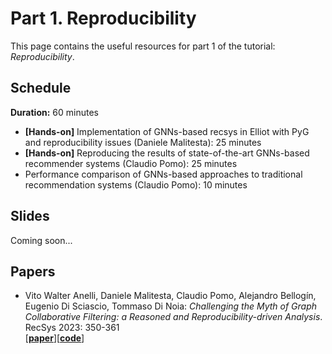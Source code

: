 # Part 1. Reproducibility

This page contains the useful resources for part 1 of the tutorial: _Reproducibility_.

## Schedule
**Duration:** 60 minutes

- **[Hands-on]** Implementation of GNNs-based recsys in Elliot with PyG and reproducibility issues (Daniele Malitesta): 25 minutes
- **[Hands-on]** Reproducing the results of state-of-the-art GNNs-based recommender systems (Claudio Pomo): 25 minutes
- Performance comparison of GNNs-based approaches to traditional recommendation systems (Claudio Pomo): 10 minutes

## Slides
Coming soon...

## Papers

- Vito Walter Anelli, Daniele Malitesta, Claudio Pomo, Alejandro Bellogín, Eugenio Di Sciascio, Tommaso Di Noia:
_Challenging the Myth of Graph Collaborative Filtering: a Reasoned and Reproducibility-driven Analysis_. RecSys 2023: 350-361  
\[[**paper**](https://sisinflab.github.io/tutorial-gnns-recsys-log2023/assets/papers/RecSys.pdf)\]\[[**code**](https://github.com/sisinflab/Graph-RSs-Reproducibility)\]

